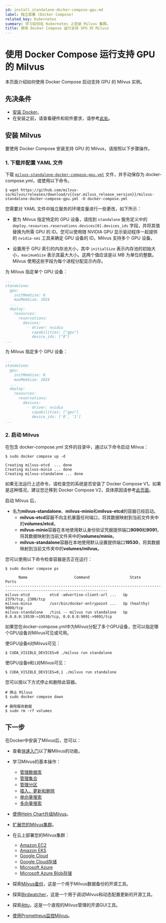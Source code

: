 ```yaml
---
id: install_standalone-docker-compose-gpu.md
label: 独立部署 (Docker Compose)
related_key: Kubernetes
summary: 学习如何在 Kubernetes 上安装 Milvus 集群。
title: 使用 Docker Compose 运行支持 GPU 的 Milvus
---
```


# 使用 Docker Compose 运行支持 GPU 的 Milvus

本页面介绍如何使用 Docker Compose 启动支持 GPU 的 Milvus 实例。

## 先决条件

- [安装 Docker](https://docs.docker.com/get-docker/)。
- 在安装之前，请查看硬件和软件要求，请参考[此处](prerequisite-gpu.md)。

## 安装 Milvus

要使用 Docker Compose 安装支持 GPU 的 Milvus，请按照以下步骤操作。

### 1. 下载并配置 YAML 文件

下载 [`milvus-standalone-docker-compose-gpu.yml`](https://github.com/milvus-io/milvus/releases/download/v{{var.milvus_release_version}}/milvus-standalone-docker-compose-gpu.yml) 文件，并手动保存为 docker-compose.yml，或使用以下命令。

```shell
$ wget https://github.com/milvus-io/milvus/releases/download/v{{var.milvus_release_version}}/milvus-standalone-docker-compose-gpu.yml -O docker-compose.yml
```

您需要对 YAML 文件中独立服务的环境变量进行一些更改，如下所示：

- 要为 Milvus 指定特定的 GPU 设备，请找到 `standalone` 服务定义中的 `deploy.resources.reservations.devices[0].devices_ids` 字段，并将其值替换为所需 GPU 的 ID。您可以使用随 NVIDIA GPU 显示驱动程序一起提供的 `nvidia-smi` 工具来确定 GPU 设备的 ID。Milvus 支持多个 GPU 设备。

- 设置用于 GPU 索引的内存池大小，其中 `initialSize` 表示内存池的初始大小，`maximumSize` 表示其最大大小。这两个值应该是以 MB 为单位的整数。Milvus 使用这些字段为每个进程分配显示内存。

为 Milvus 指定单个 GPU 设备：

```yaml
...
standalone:
  gpu:
    initMemSize: 0
    maxMemSize: 1024
  ...
  deploy:
    resources:
      reservations:
        devices:
          - driver: nvidia
            capabilities: ["gpu"]
            device_ids: ["0"]
...
```

为 Milvus 指定多个 GPU 设备：

```yaml
...
standalone:
  gpu:
    initMemSize: 0
    maxMemSize: 1024
  ...
  deploy:
    resources:
      reservations:
        devices:
          - driver: nvidia
            capabilities: ["gpu"]
            device_ids: ['0', '1']
...
```

### 2. 启动 Milvus

在包含 docker-compose.yml 文件的目录中，通过以下命令启动 Milvus：

```shell
$ sudo docker compose up -d

Creating milvus-etcd  ... done
Creating milvus-minio ... done
Creating milvus-standalone ... done
```

<div class="alert note">

如果无法运行上述命令，请检查您的系统是否安装了 Docker Compose V1。如果是这种情况，建议您迁移到 Docker Compose V2，具体原因请参考[此页面](https://docs.docker.com/compose/)。

</div>

启动 Milvus 后，
- 名为**milvus-standalone**、**milvus-minio**和**milvus-etcd**的容器已经启动。
  - **milvus-etcd**容器不向主机暴露任何端口，将其数据映射到当前文件夹中的**volumes/etcd**。
  - **milvus-minio**容器在本地使用默认身份验证凭据提供端口**9090**和**9091**，将其数据映射到当前文件夹中的**volumes/minio**。
  - **milvus-standalone**容器在本地使用默认设置提供端口**19530**，将其数据映射到当前文件夹中的**volumes/milvus**。

您可以使用以下命令检查容器是否正在运行：

```shell
$ sudo docker compose ps

      Name                     Command                  State                            Ports
--------------------------------------------------------------------------------------------------------------------
milvus-etcd         etcd -advertise-client-url ...   Up             2379/tcp, 2380/tcp
milvus-minio        /usr/bin/docker-entrypoint ...   Up (healthy)   9000/tcp
milvus-standalone   /tini -- milvus run standalone   Up             0.0.0.0:19530->19530/tcp, 0.0.0.0:9091->9091/tcp
```

如果您在docker-compose.yml中为Milvus分配了多个GPU设备，您可以指定哪个GPU设备对Milvus可见或可用。

使GPU设备`0`对Milvus可见：

```shell
$ CUDA_VISIBLE_DEVICES=0 ./milvus run standalone
```

使GPU设备`0`和`1`对Milvus可见：

```shell
$ CUDA_VISIBLE_DEVICES=0,1 ./milvus run standalone
```

您可以按以下方式停止和删除此容器。

```shell
# 停止 Milvus
$ sudo docker compose down

# 删除服务数据
$ sudo rm -rf volumes
```

## 下一步

在Docker中安装了Milvus后，您可以：

- 查看[快速入门](quickstart.md)以了解Milvus的功能。

- 学习Milvus的基本操作：
  - [管理数据库](manage_databases.md)
  - [管理集合](manage-collections.md)
  - [管理分区](manage-partitions.md)
  - [插入、更新和删除](insert-update-delete.md)
  - [单向量搜索](single-vector-search.md)
  - [多向量搜索](multi-vector-search.md)

- [使用Helm Chart升级Milvus](upgrade_milvus_cluster-helm.md)。
- [扩展您的Milvus集群](scaleout.md)。
- 在云上部署您的Milvus集群：
  - [Amazon EC2](aws.md)
  - [Amazon EKS](eks.md)
  - [Google Cloud](gcp.md)
  - [Google Cloud存储](gcs.md)
  - [Microsoft Azure](azure.md)
  - [Microsoft Azure Blob存储](abs.md)
- 探索[Milvus备份](milvus_backup_overview.md)，这是一个用于Milvus数据备份的开源工具。
- 探索[Birdwatcher](birdwatcher_overview.md)，这是一个用于调试Milvus和动态配置更新的开源工具。
- 探索[Attu](https://milvus.io/docs/attu.md)，这是一个直观的Milvus管理的开源GUI工具。
- [使用Prometheus监控Milvus](monitor.md)。